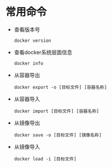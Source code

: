 # 常用命令

- 查看版本号

  ```shell
  docker version
  ```

- 查看docker系统层面信息

  ```shell
  docker info 
  ```

- 从容器导出

  ```shell
  docker export -o [目标文件] [容器名称]
  ```

- 从容器导入

  ```shell
  docker import [目标文件] [容器名称]
  ```

- 从镜像导出

  ```shell
  docker save -o [目标文件] [镜像名称]
  ```

- 从镜像导入

  ```shell
  docker load -i [目标文件]
  ```

  
